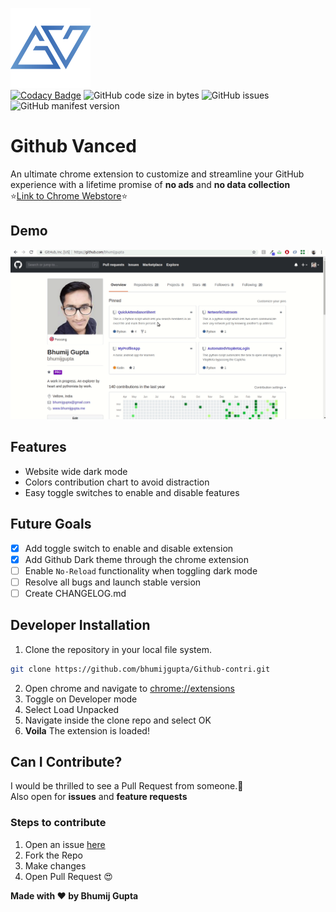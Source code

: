 ![Github Vanced Logo](/assets/icon_128.png)<br>
[![Codacy Badge](https://api.codacy.com/project/badge/Grade/9640b1268d824af28ddc916b8f03f2a1)](https://www.codacy.com/app/bhumijgupta/Github-vanced?utm_source=github.com&amp;utm_medium=referral&amp;utm_content=bhumijgupta/Github-vanced&amp;utm_campaign=Badge_Grade) ![GitHub code size in bytes](https://img.shields.io/github/languages/code-size/bhumijgupta/github-vanced.svg) ![GitHub issues](https://img.shields.io/github/issues/bhumijgupta/Github-vanced.svg) ![GitHub manifest version](https://img.shields.io/github/manifest-json/v/bhumijgupta/Github-vanced.svg)

# Github Vanced

An ultimate chrome extension to customize and streamline your GitHub experience with a lifetime promise of **no ads** and **no data collection**<br>
:star:[Link to Chrome Webstore]():star:

## Demo

![/assets/demo.gif](/assets/demo.gif)

## Features

- Website wide dark mode
- Colors contribution chart to avoid distraction
- Easy toggle switches to enable and disable features

## Future Goals

- [x] Add toggle switch to enable and disable extension
- [x] Add Github Dark theme through the chrome extension
- [ ] Enable `No-Reload` functionality when toggling dark mode
- [ ] Resolve all bugs and launch stable version
- [ ] Create CHANGELOG.md

## Developer Installation

1. Clone the repository in your local file system.

```bash
git clone https://github.com/bhumijgupta/Github-contri.git
```

2. Open chrome and navigate to [chrome://extensions](chrome://extensions/)
3. Toggle on Developer mode
4. Select Load Unpacked
5. Navigate inside the clone repo and select OK
6. **Voila** The extension is loaded!

## Can I Contribute?

I would be thrilled to see a Pull Request from someone.:raised_hands:<br>
Also open for **issues** and **feature requests**<br>

### Steps to contribute

1. Open an issue [here](/issues)
2. Fork the Repo
3. Make changes
4. Open Pull Request :heart_eyes:

**Made with :heart: by Bhumij Gupta**
